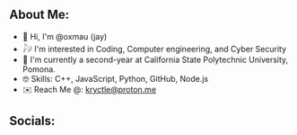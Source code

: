 ## About Me:
- 🌱 Hi, I'm @oxmau (jay)
- 𓃗 I'm interested in Coding, Computer engineering, and Cyber Security
- 🧸 I'm currently a second-year at California State Polytechnic University, Pomona.
- 🤓 Skills: C++, JavaScript, Python, GitHub, Node.js
- ✉️ Reach Me @: kryctle@proton.me

## Socials:
